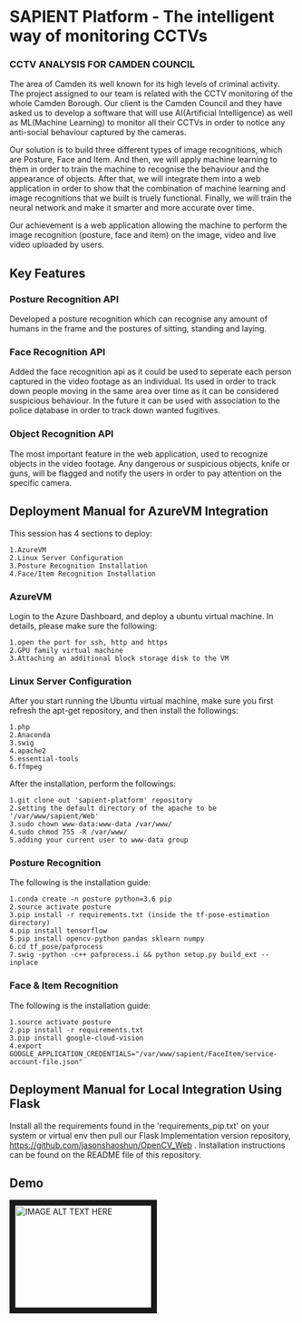 <h1>SAPIENT Platform - The intelligent way of monitoring CCTVs</h1>

<h3>CCTV ANALYSIS FOR CAMDEN COUNCIL</h3>

The area of Camden its well known for its high levels of criminal activity. The project assigned to our team is related with the CCTV monitoring of the whole Camden Borough. Our client is the Camden Council and they have asked us to develop a software that will use AI(Artificial Intelligence) as well as ML(Machine Learning) to monitor all their CCTVs in order to notice any anti-social behaviour captured by the cameras. 

Our solution is to build three different types of image recognitions, which are Posture, Face and Item. And then, we will apply machine learning to them in order to train the machine to recognise the behaviour and the appearance of objects. After that, we will integrate them into a web application in order to show that the combination of machine learning and image recognitions that we built is truely functional. Finally, we will train the neural network and make it smarter and more accurate over time. 

Our achievement is a web application allowing the machine to perform the image recognition (posture, face and item) on the image, video and live video uploaded by users.

<h2>Key Features</h2>

<h3>Posture Recognition API</h3>
Developed a posture recognition which can recognise any amount of humans in the frame and the postures of sitting, standing and laying.

<h3>Face Recognition API</h3>
Added the face recognition api as it could be used to seperate each person captured in the video footage as an individual. Its used in order to track down people moving in the same area over time as it can be considered suspicious behaviour. In the future it can be used with association to the police database in order to track down wanted fugitives.

<h3>Object Recognition API</h3>
The most important feature in the web application, used to recognize objects in the video footage. Any dangerous or suspicious objects, knife or guns, will be flagged and notify the users in order to pay attention on the specific camera.

<h2>Deployment Manual for AzureVM Integration</h2>

This session has 4 sections to deploy:
```
1.AzureVM
2.Linux Server Configuration
3.Posture Recognition Installation
4.Face/Item Recognition Installation
```
<h3>AzureVM</h3>
Login to the Azure Dashboard, and deploy a ubuntu virtual machine. In details, please make sure the following:

```
1.open the port for ssh, http and https
2.GPU family virtual machine
3.Attaching an additional block storage disk to the VM
```

<h3>Linux Server Configuration</h3>
After you start running the Ubuntu virtual machine, make sure you first refresh the apt-get repository, and then install the followings:

```
1.php
2.Anaconda
3.swig
4.apache2
5.essential-tools
6.ffmpeg
```

After the installation, perform the followings:

```
1.git clone out 'sapient-platform' repository
2.setting the default directory of the apache to be '/var/www/sapient/Web'
3.sudo chown www-data:www-data /var/www/
4.sudo chmod 755 -R /var/www/
5.adding your current user to www-data group
```

<h3>Posture Recognition</h3>
The following is the installation guide:

```
1.conda create -n posture python=3.6 pip
2.source activate posture
3.pip install -r requirements.txt (inside the tf-pose-estimation directory)
4.pip install tensorflow
5.pip install opencv-python pandas sklearn numpy
6.cd tf_pose/pafprocess
7.swig -python -c++ pafprocess.i && python setup.py build_ext --inplace
```

<h3>Face & Item Recognition</h3>
The following is the installation guide:

```
1.source activate posture
2.pip install -r requirements.txt
3.pip install google-cloud-vision
4.export GOOGLE_APPLICATION_CREDENTIALS="/var/www/sapient/FaceItem/service-account-file.json"
```
<h2>Deployment Manual for Local Integration Using Flask</h2>

Install all the requirements found in the 'requirements_pip.txt' on your system or virtual env then pull our Flask Implementation version repository, https://github.com/jasonshaoshun/OpenCV_Web . Installation instructions can be found on the README file of this repository.

<h2>Demo</h2>
<a href="http://www.youtube.com/watch?feature=player_embedded&v=sTBpBowPHQA
" target="_blank"><img src="http://img.youtube.com/vi/sTBpBowPHQA/0.jpg" 
alt="IMAGE ALT TEXT HERE" width="240" height="180" border="10" /></a>
